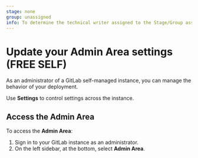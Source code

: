 ```yaml
---
stage: none
group: unassigned
info: To determine the technical writer assigned to the Stage/Group associated with this page, see https://handbook.gitlab.com/handbook/product/ux/technical-writing/#assignments
---
```


# Update your Admin Area settings **(FREE SELF)**

As an administrator of a GitLab self-managed instance, you can manage the behavior of your
deployment.

Use **Settings** to control settings across the instance.

## Access the Admin Area

To access the **Admin Area**:

1. Sign in to your GitLab instance as an administrator.
1. On the left sidebar, at the bottom, select **Admin Area**.
